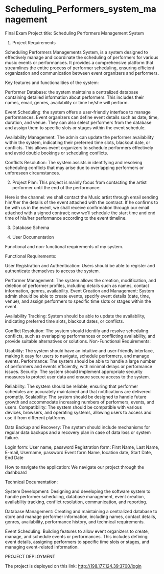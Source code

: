 # Scheduling_Performers_system_management

Final Exam
Project title: Scheduling Performers Management System

1.	Project Requirements

Scheduling Performers Managements System, is a system designed to effectively manage and coordinate the scheduling of performers for various music events or performances.
It provides a comprehensive platform that streamlines the entire process of performer scheduling, ensuring efficient organization and communication between event organizers and performers.

Key features and functionalities of the system:

Performer Database: the system maintains a centralized database containing detailed information about performers. This includes their names, email, genres, availability or time he/she will perform.

Event Scheduling: the system offers a user-friendly interface to manage performances. Event organizers can define event details such as date, time, duration, and venue. They can also select performers from the database and assign them to specific slots or stages within the event schedule.

Availability Management: The admin can update the performer availability within the system, indicating their preferred time slots, blackout date, or conflicts. This allows event organizers to schedule performers effectively and avoid double bookings or scheduling conflicts.

Conflicts Resolution: The system assists in identifying and resolving scheduling conflicts that may arise due to overlapping performers or unforeseen circumstances. 

2.	Project Plan: 
This project is mainly focus from contacting the artist performer until the end of the performance.

Here is the channel: we shall contact the Music artist through email sending him/her the details of the event attached with the contract. If he confirms to be with us in the event, we shall receive confirmation through our email attached with a signed contract; now we’ll schedule the start time and end time of his/her performance according to the event timeline.





3.	Database Schema
 

4.	User Documentation

Functional and non-functional requirements of my system.

Functional Requirements:

User Registration and Authentication: Users should be able to register and authenticate themselves to access the system.

Performer Management: The system allows the creation, modification, and deletion of performer profiles, including details such as names, contact information, genres, availability.
Event Creation and Management: System admin should be able to create events, specify event details (date, time, venue), and assign performers to specific time slots or stages within the event.

Availability Tracking: System should be able to update the availability, indicating preferred time slots, blackout dates, or conflicts.

Conflict Resolution: The system should identify and resolve scheduling conflicts, such as overlapping performances or conflicting availability, and provide suitable alternatives or solutions.
Non-Functional Requirements:

Usability: The system should have an intuitive and user-friendly interface, making it easy for users to navigate, schedule performers, and manage events.
Performance: The system should be able to handle a large number of performers and events efficiently, with minimal delays or performance issues.
Security: The system should implement appropriate security measures to protect user data and ensure secure access to the system.

Reliability: The system should be reliable, ensuring that performer schedules are accurately maintained and that notifications are delivered promptly.
Scalability: The system should be designed to handle future growth and accommodate increasing numbers of performers, events, and users.
Compatibility: The system should be compatible with various devices, browsers, and operating systems, allowing users to access and use it from different platforms.

Data Backup and Recovery: The system should include mechanisms for regular data backups and a recovery plan in case of data loss or system failure.

Login form: 
User name, password
Registration form:
First Name, Last Name, E-mail, Username, password
Event form
Name, location date, Start Date, End Date

How to navigate the application:
We navigate our project through the dashboard

Technical Documentation:

System Development: Designing and developing the software system to handle performer scheduling, database management, event creation, availability tracking, conflict resolution, communication, and reporting.

Database Management: Creating and maintaining a centralized database to store and manage performer information, including names, contact details, genres, availability, performance history, and technical requirements.

Event Scheduling: Building features to allow event organizers to create, manage, and schedule events or performances. This includes defining event details, assigning performers to specific time slots or stages, and managing event-related information.

PROJECT DEPLOYMENT

The project is deployed on this link: http://198.177.124.39:3700/login

